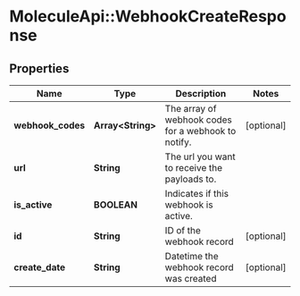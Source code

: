 # MoleculeApi::WebhookCreateResponse

## Properties
Name | Type | Description | Notes
------------ | ------------- | ------------- | -------------
**webhook_codes** | **Array&lt;String&gt;** | The array of webhook codes for a webhook to notify. | [optional] 
**url** | **String** | The url you want to receive the payloads to. | 
**is_active** | **BOOLEAN** | Indicates if this webhook is active. | 
**id** | **String** | ID of the webhook record | [optional] 
**create_date** | **String** | Datetime the webhook record was created | [optional] 


